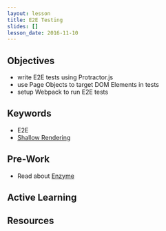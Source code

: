 ```yaml
---
layout: lesson
title: E2E Testing
slides: []
lesson_date: 2016-11-10
---
```


## Objectives

- write E2E tests using Protractor.js
- use Page Objects to target DOM Elements in tests
- setup Webpack to run E2E tests

## Keywords
- E2E
- [Shallow Rendering](http://airbnb.io/enzyme/docs/api/shallow.html)

## Pre-Work
- Read about [Enzyme](http://airbnb.io/enzyme/)

## Active Learning

## Resources
